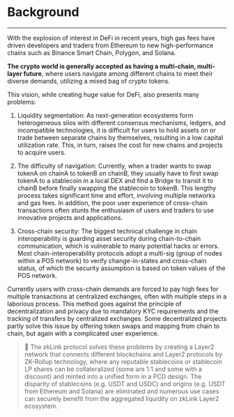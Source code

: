
# Background

---
With the explosion of interest in DeFi in recent years, high gas fees have driven developers and traders from Ethereum to new high-performance chains such as Binance Smart Chain, Polygon, and Solana.

**The crypto world is generally accepted as having a multi-chain, multi-layer future**, where users navigate among different chains to meet their diverse demands, utilizing a mixed bag of crypto tokens.

This vision, while creating huge value for DeFi, also presents many problems:

1. <span className="highlight">Liquidity segmentation</span>: As next-generation ecosystems form heterogeneous silos with different consensus mechanisms, ledgers, and incompatible technologies, it is difficult for users to hold assets on or trade between separate chains by themselves, resulting in a low capital utilization rate. This, in turn, raises the cost for new chains and projects to acquire users.

2. <span className="highlight">The difficulty of navigation</span>: Currently, when a trader wants to swap tokenA on chainA to tokenB on chainB, they usually have to first swap tokenA to a stablecoin in a local DEX and find a Bridge to transit it to chainB before finally swapping the stablecoin to tokenB. This lengthy process takes significant time and effort, involving multiple networks and gas fees. In addition, the poor user experience of cross-chain transactions often stunts the enthusiasm of users and traders to use innovative projects and applications.

3. <span className="highlight">Cross-chain security</span>: The biggest technical challenge in chain interoperability is guarding asset security during chain-to-chain communication, which is vulnerable to many potential hacks or errors. Most chain-interoperability protocols adopt a multi-sig (group of nodes within a POS network) to verify change-in-states and cross-chain status, of which the security assumption is based on token values of the POS network.

Currently users with cross-chain demands are forced to pay high fees for multiple transactions at centralized exchanges, often with multiple steps in a laborious process. This method goes against the principle of decentralization and privacy due to mandatory KYC requirements and the tracking of transfers by centralized exchanges. Some decentralized projects partly solve this issue by offering token swaps and mapping from chain to chain, but again with a complicated user experience.

> 🎁 <span className="highlight">The zkLink protocol solves these problems by creating a Layer2 network that connects different blockchains and Layer2 protocols by ZK-Rollup technology, where any reputable stablecoins or stablecoin LP shares can be collateralized (some are 1:1 and some with a discount) and minted into a unified form in a PCD design. The disparity of stablecoins (e.g. USDT and USDC) and origins (e.g. USDT from Ethereum and Solana) are eliminated and numerous use cases can securely benefit from the aggregated liquidity on zkLink Layer2 ecosystem.</span>
